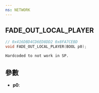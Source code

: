 ```yaml
---
ns: NETWORK
---
```

## FADE_OUT_LOCAL_PLAYER

```c
// 0x416DBD4CD6ED8DD2 0x8FA7CEBD
void FADE_OUT_LOCAL_PLAYER(BOOL p0);
```

```
Hardcoded to not work in SP.  
```

## 參數
* **p0**: 

